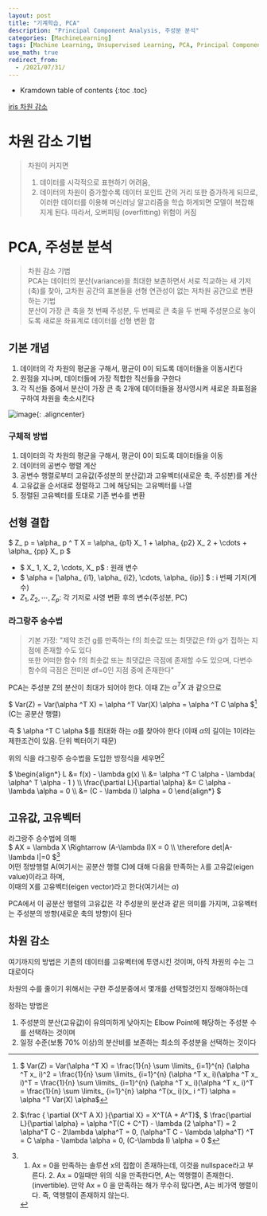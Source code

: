 ```yaml
---
layout: post
title: "기계학습, PCA"
description: "Principal Component Analysis, 주성분 분석"
categories: [MachineLearning]
tags: [Machine Learning, Unsupervised Learning, PCA, Principal Component Analysis]
use_math: true
redirect_from:
  - /2021/07/31/
---
```


* Kramdown table of contents
{:toc .toc}      


[iris 차원 감소](https://makeit.tistory.com/157)

# 차원 감소 기법

> 차원이 커지면            
> 1. 데이터를 시각적으로 표현하기 어려움,             
> 2. 데이터의 차원이 증가할수록 데이터 포인트 간의 거리 또한 증가하게 되므로, 이러한 데이터를 이용해 머신러닝 알고리즘을 학습 하게되면 모델이 복잡해지게 된다. 따라서, 오버피팅 (overfitting) 위험이 커짐


# PCA, 주성분 분석

> 차원 감소 기법            
> PCA는 데이터의 분산(variance)을 최대한 보존하면서 서로 직교하는 새 기저(축)를 찾아, 고차원 공간의 표본들을 선형 연관성이 없는 저차원 공간으로 변환하는 기법                
> 분산이 가장 큰 축을 첫 번째 주성분, 두 번째로 큰 축을 두 번째 주성분으로 놓이도록 새로운 좌표계로 데이터를 선형 변환 함


## 기본 개념

1. 데이터의 각 차원의 평균을 구해서, 평균이 0이 되도록 데이터들을 이동시킨다
2. 원점을 지나며, 데이터들에 가장 적합한 직선들을 구한다
3. 각 직선들 중에서 분산이 가장 큰 축 2개에 데이터들을 정사영시켜 새로운 좌표점을 구하여 차원을 축소시킨다

![image](https://user-images.githubusercontent.com/32366711/128022725-288a9015-c382-4766-8e31-ac790a3e9c71.png){: .aligncenter}

### 구체적 방법

1. 데이터의 각 차원의 평균을 구해서, 평균이 0이 되도록 데이터들을 이동
2. 데이터의 공변수 행렬 계산
3. 공변수 행렬로부터 고유값(주성분의 분산값)과 고유벡터(새로운 축, 주성분)를 계산
4. 고유값을 순서대로 정렬하고 그에 해당되는 고유벡터를 나열
5. 정렬된 고유벡터를 토대로 기존 변수를 변환


## 선형 결합

$ Z_ p = \alpha_ p ^ T X = \alpha_ {p1} X_ 1 +  \alpha_ {p2} X_ 2 + \cdots + \alpha_ {pp} X_ p $

- $ X_ 1, X_ 2, \cdots, X_ p$ : 원래 변수
- $ \alpha = [\alpha_ {i1}, \alpha_ {i2}, \cdots, \alpha_ {ip}] $ : i 번째 기저(계수)
- $Z_ 1, Z_ 2, \cdots, Z_ p$: 각 기저로 사영 변환 후의 변수(주성분, PC)


### 라그랑주 승수법

> 기본 가정: "제약 조건 g를 만족하는 f의 최솟값 또는 최댓값은 f와 g가 접하는 지점에 존재할 수도 있다          
> 또한 어떠한 함수 f의 최솟값 또는 최댓값은 극점에 존재할 수도 있으며, 다변수 함수의 극점은 전미분 df=0인 지점 중에 존재한다"      

PCA는 주성분 Z의 분산이 최대가 되어야 한다. 이때 Z는 $\alpha ^T X$ 과 같으므로 

$ Var(Z) = Var(\alpha ^T X) = \alpha ^T Var(X) \alpha = \alpha ^T C \alpha $[^aTCa]  (C는 공분산 행렬)

즉 $ \alpha ^T C \alpha $를 최대화 하는 $\alpha$를 찾아야 한다 (이때 $\alpha$의 길이는 1이라는 제한조건이 있음. 단위 벡터이기 때문)

위의 식을 라그랑주 승수법을 도입한 방정식을 세우면[^Lagrange]

$ 
\begin{align\*} 
 L &= f(x) - \lambda g(x) \\\ 
   &= \alpha ^T C \alpha - \lambda( \alpha^ T \alpha - 1 ) \\\ 
 \frac{\partial L}{\partial \alpha} &= C \alpha - \lambda \alpha = 0 \\\ 
 &= (C - \lambda I) \alpha = 0 
\end{align\*} 
$ 


## 고유값, 고유벡터

라그랑주 승수법에 의해           
$ AX = \lambda X \Rightarrow  (A-\lambda I)X = 0 \\\ 
\therefore det|A-\lambda I|=0
$[^matrix]        
어떤 정방행렬 A(여기서는 공분산 행렬 C)에 대해 다음을 만족하는 $\lambda$를 고유값(eigen value)이라고 하며,     
이때의 X를 고유벡터(eigen vector)라고 한다(여기서는 $\alpha$)

PCA에서 이 공분산 행렬의 고유값은 각 주성분의 분산과 같은 의미를 가지며, 고유벡터는 주성분의 방향(새로운 축의 방향)이 된다


## 차원 감소

여기까지의 방법은 기존의 데이터를 고유벡터에 투영시킨 것이며, 아직 차원의 수는 그대로이다

차원의 수를 줄이기 위해서는 구한 주성분중에서 몇개를 선택할것인지 정해야하는데

정하는 방법은

1. 주성분의 분산(고유값)이 유의미하게 낮아지는 Elbow Point에 해당하는 주성분 수를 선택하는 것이며
2. 일정 수준(보통 70% 이상)의 분산비를 보존하는 최소의 주성분을 선택하는 것이다



[^Lagrange]: $\frac { \partial (X^T A X) }{\partial X} = X^T(A + A^T)$, $ \frac{\partial L}{\partial \alpha} = \alpha ^T(C + C^T) - \lambda (2 \alpha^T) = 2 \alpha^T C - 2\lambda \alpha^T = 0, (\alpha^T C - \lambda \alpha^T) ^T = C \alpha - \lambda \alpha = 0, (C-\lambda I) \alpha = 0 $
[^matrix]: 1. Ax = 0을 만족하는 솔루션 x의 집합이 존재하는데, 이것을 nullspace라고 부른다. 2. Ax = 0일때만 위의 식을 만족한다면, A는 역행렬이 존재한다.(invertible). 만약 Ax = 0 을 만족하는 해가 무수히 많다면, A는 비가역 행렬이다. 즉, 역행렬이 존재하지 않는다. 
[^aTCa]: $ Var(Z) = Var(\alpha ^T X) = \frac{1}{n} \sum \limits_ {i=1}^{n} (\alpha ^T x_ i)^2 = \frac{1}{n} \sum \limits_ {i=1}^{n} (\alpha ^T x_ i)(\alpha ^T x_ i)^T = \frac{1}{n} \sum \limits_ {i=1}^{n} (\alpha ^T x_ i)(\alpha ^T x_ i)^T = \frac{1}{n} \sum \limits_ {i=1}^{n} \alpha ^T(x_ i)(x_ i ^T) \alpha  = \alpha ^T Var(X) \alpha$
